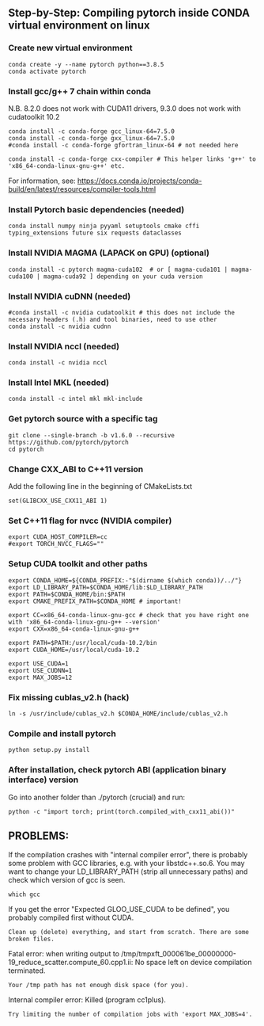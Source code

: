 ## Step-by-Step: Compiling pytorch inside CONDA virtual environment on linux

### Create new virtual environment
```
conda create -y --name pytorch python==3.8.5
conda activate pytorch
```

### Install gcc/g++ 7 chain within conda
N.B. 8.2.0 does not work with CUDA11 drivers, 9.3.0 does not work with cudatoolkit 10.2

```
conda install -c conda-forge gcc_linux-64=7.5.0
conda install -c conda-forge gxx_linux-64=7.5.0
#conda install -c conda-forge gfortran_linux-64 # not needed here

conda install -c conda-forge cxx-compiler # This helper links 'g++' to 'x86_64-conda-linux-gnu-g++' etc.
```
For information, see: https://docs.conda.io/projects/conda-build/en/latest/resources/compiler-tools.html


### Install Pytorch basic dependencies (needed)
```
conda install numpy ninja pyyaml setuptools cmake cffi typing_extensions future six requests dataclasses
```

### Install NVIDIA MAGMA (LAPACK on GPU) (optional)
```
conda install -c pytorch magma-cuda102  # or [ magma-cuda101 | magma-cuda100 | magma-cuda92 ] depending on your cuda version
```

### Install NVIDIA cuDNN (needed)
```
#conda install -c nvidia cudatoolkit # this does not include the necessary headers (.h) and tool binaries, need to use other
conda install -c nvidia cudnn
```

### Install NVIDIA nccl (needed)
```
conda install -c nvidia nccl
```

### Install Intel MKL (needed)
```
conda install -c intel mkl mkl-include
```

### Get pytorch source with a specific tag
```
git clone --single-branch -b v1.6.0 --recursive https://github.com/pytorch/pytorch
cd pytorch
```

### Change CXX_ABI to C++11 version
Add the following line in the beginning of CMakeLists.txt 
```
set(GLIBCXX_USE_CXX11_ABI 1)
```
### Set C++11 flag for nvcc (NVIDIA compiler)
```
export CUDA_HOST_COMPILER=cc
#export TORCH_NVCC_FLAGS=""
```

### Setup CUDA toolkit and other paths

```
export CONDA_HOME=${CONDA_PREFIX:-"$(dirname $(which conda))/../"}
export LD_LIBRARY_PATH=$CONDA_HOME/lib:$LD_LIBRARY_PATH
export PATH=$CONDA_HOME/bin:$PATH
export CMAKE_PREFIX_PATH=$CONDA_HOME # important!

export CC=x86_64-conda-linux-gnu-gcc # check that you have right one with 'x86_64-conda-linux-gnu-g++ --version'
export CXX=x86_64-conda-linux-gnu-g++

export PATH=$PATH:/usr/local/cuda-10.2/bin
export CUDA_HOME=/usr/local/cuda-10.2

export USE_CUDA=1
export USE_CUDNN=1
export MAX_JOBS=12
```

### Fix missing cublas_v2.h (hack)
```
ln -s /usr/include/cublas_v2.h $CONDA_HOME/include/cublas_v2.h
``` 

### Compile and install pytorch
```
python setup.py install
```

### After installation, check pytorch ABI (application binary interface) version
Go into another folder than ./pytorch (crucial) and run:
```
python -c "import torch; print(torch.compiled_with_cxx11_abi())"
```

## PROBLEMS:
If the compilation crashes with "internal compiler error", there is probably some problem with GCC libraries, e.g. with your libstdc++.so.6.
You may want to change your LD_LIBRARY_PATH (strip all unnecessary paths) and check which version of gcc is seen.
```
which gcc
```

If you get the error "Expected GLOO_USE_CUDA to be defined", you probably compiled first without CUDA. 
```
Clean up (delete) everything, and start from scratch. There are some broken files.
```

Fatal error: when writing output to /tmp/tmpxft_000061be_00000000-19_reduce_scatter.compute_60.cpp1.ii: No space left on device
compilation terminated.
```
Your /tmp path has not enough disk space (for you).
```

Internal compiler error: Killed (program cc1plus).
```
Try limiting the number of compilation jobs with 'export MAX_JOBS=4'.
```

